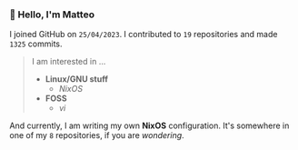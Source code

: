 ### 👋 Hello, I'm Matteo

I joined GitHub on `25/04/2023`.
I contributed to `19` repositories and made `1325` commits.

> I am interested in ...
> 
> - **Linux/GNU stuff**
>     - *NixOS*
> - **FOSS**
>   - *vi*

And currently, I am writing my own **NixOS** configuration. It's somewhere in one of my `8` repositories, if you are *wondering*.
